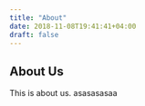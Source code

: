 ```yaml
---
title: "About"
date: 2018-11-08T19:41:41+04:00
draft: false
---
```


## About Us

This is about us.
asasasasaa
